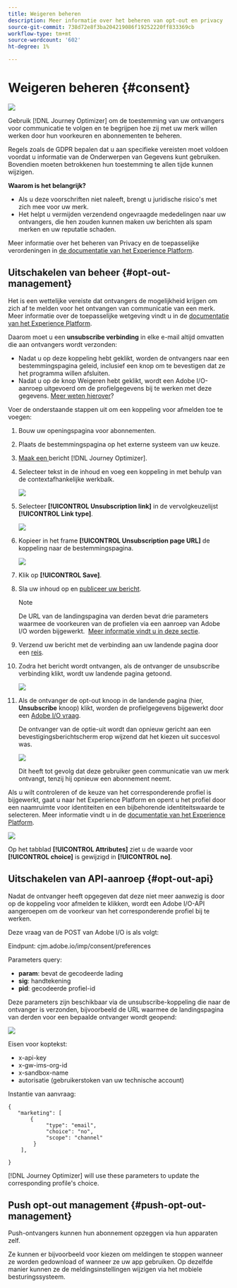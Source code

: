 ```yaml
---
title: Weigeren beheren
description: Meer informatie over het beheren van opt-out en privacy
source-git-commit: 738d72e8f3ba204219086f19252220ff833369cb
workflow-type: tm+mt
source-wordcount: '602'
ht-degree: 1%

---
```


# Weigeren beheren {#consent}

![](assets/do-not-localize/badge.png)

Gebruik [!DNL Journey Optimizer] om de toestemming van uw ontvangers voor communicatie te volgen en te begrijpen hoe zij met uw merk willen werken door hun voorkeuren en abonnementen te beheren. <!--Their preferences and subscriptions are handled through Consent management.-->

Regels zoals de GDPR bepalen dat u aan specifieke vereisten moet voldoen voordat u informatie van de Onderwerpen van Gegevens kunt gebruiken. Bovendien moeten betrokkenen hun toestemming te allen tijde kunnen wijzigen.

**Waarom is het belangrijk?**

* Als u deze voorschriften niet naleeft, brengt u juridische risico&#39;s met zich mee voor uw merk.
* Het helpt u vermijden verzendend ongevraagde mededelingen naar uw ontvangers, die hen zouden kunnen maken uw berichten als spam merken en uw reputatie schaden.

Meer informatie over het beheren van Privacy en de toepasselijke verordeningen in [de documentatie van het Experience Platform](https://experienceleague.adobe.com/docs/experience-platform/privacy/home.html?lang=nl).

<!--* Recipients should be able to opt-in/opt-out from receiving electronic communication through one or more channel
* Recipients expect the brand to offer preference centre capability that controls how brand should engage with them (example: channel of communication, invasive and non-invasive tracking etc). This helps to fulfil regulatory obligations and also facilitates quality engagement with recipient. 
* The third category is the capability to offer subscription to recipients (newsletter, etc)-->

## Uitschakelen van beheer {#opt-out-management}

Het is een wettelijke vereiste dat ontvangers de mogelijkheid krijgen om zich af te melden voor het ontvangen van communicatie van een merk. Meer informatie over de toepasselijke wetgeving vindt u in de [documentatie van het Experience Platform](https://experienceleague.adobe.com/docs/experience-platform/privacy/regulations/overview.html?lang=en#regulations).

Daarom moet u een **unsubscribe verbinding** in elke e-mail altijd omvatten die aan ontvangers wordt verzonden:
* Nadat u op deze koppeling hebt geklikt, worden de ontvangers naar een bestemmingspagina geleid, inclusief een knop om te bevestigen dat ze het programma willen afsluiten.
* Nadat u op de knop Weigeren hebt geklikt, wordt een Adobe I/O-aanroep uitgevoerd om de profielgegevens bij te werken met deze gegevens. [Meer weten hierover](#consent-service-api)?

Voer de onderstaande stappen uit om een koppeling voor afmelden toe te voegen:

1. Bouw uw openingspagina voor abonnementen.
1. Plaats de bestemmingspagina op het externe systeem van uw keuze.
1. [Maak een ](../../help/using/create-message.md) bericht  [!DNL Journey Optimizer].

   <!--The link to your landing page should contain a static URL and the profile ID.-->

1. Selecteer tekst in de inhoud en voeg een koppeling in met behulp van de contextafhankelijke werkbalk.

   ![](assets/opt-out-insert-link.png)

1. Selecteer **[!UICONTROL Unsubscription link]** in de vervolgkeuzelijst **[!UICONTROL Link type]**.

   ![](assets/opt-out-link-type.png)

1. Kopieer in het frame **[!UICONTROL Unsubscription page URL]** de koppeling naar de bestemmingspagina.

   ![](assets/opt-out-link-url.png)

1. Klik op **[!UICONTROL Save]**.

1. Sla uw inhoud op en [publiceer uw bericht](../../help/using/publish-manage-message.md).

   >[!NOTE]
   >
   >De URL van de landingspagina van derden bevat drie parameters waarmee de voorkeuren van de profielen via een aanroep van Adobe I/O worden bijgewerkt. &#x200B; [Meer informatie vindt u in deze sectie](#consent-service-api).

1. Verzend uw bericht met de verbinding aan uw landende pagina door een [reis](building-journeys/journey.md).

1. Zodra het bericht wordt ontvangen, als de ontvanger de unsubscribe verbinding klikt, wordt uw landende pagina getoond.

   ![](assets/opt-out-lp-example.png)

1. Als de ontvanger de opt-out knoop in de landende pagina (hier, **Unsubscribe** knoop) klikt, worden de profielgegevens bijgewerkt door een [Adobe I/O vraag](#opt-out-api).

   De ontvanger van de optie-uit wordt dan opnieuw gericht aan een bevestigingsberichtscherm erop wijzend dat het kiezen uit succesvol was.

   ![](assets/opt-out-confirmation-example.png)

   Dit heeft tot gevolg dat deze gebruiker geen communicatie van uw merk ontvangt, tenzij hij opnieuw een abonnement neemt.

Als u wilt controleren of de keuze van het corresponderende profiel is bijgewerkt, gaat u naar het Experience Platform en opent u het profiel door een naamruimte voor identiteiten en een bijbehorende identiteitswaarde te selecteren. Meer informatie vindt u in de [documentatie van het Experience Platform](https://experienceleague.adobe.com/docs/experience-platform/profile/ui/user-guide.html?lang=en#getting-started).

![](assets/opt-out-profile-choice.png)

Op het tabblad **[!UICONTROL Attributes]** ziet u de waarde voor **[!UICONTROL choice]** is gewijzigd in **[!UICONTROL no]**.

<!--The opt-out URL is resolved upon each recipient receiving the message. It is then personalized with the relevant encrypted parameters (profile ID, profile name, journey ID, sandbox ID, and message execution ID).-->

## Uitschakelen van API-aanroep {#opt-out-api}

Nadat de ontvanger heeft opgegeven dat deze niet meer aanwezig is door op de koppeling voor afmelden te klikken, wordt een Adobe I/O-API <!--Consent service API to capture the encrypted data and-->aangeroepen om de voorkeur van het corresponderende profiel bij te werken.

Deze vraag van de POST van Adobe I/O is als volgt:

Eindpunt: cjm.adobe.io/imp/consent/preferences

Parameters query:
* **param**: bevat de gecodeerde lading
* **sig**: handtekening  <!--which signature?-->
* **pid**: gecodeerde profiel-id

Deze parameters zijn beschikbaar via de unsubscribe-koppeling die naar de ontvanger is verzonden, bijvoorbeeld de URL waarmee de landingspagina van derden voor een bepaalde ontvanger wordt geopend:

![](assets/opt-out-parameters.png)

<!--QUESTION: How do you get the URL built for each recipient? Do you have to wait until each targeted recipient receives the unsubscribe link or can you deduce it in advance? Is it done automatically upon the API call or do you have to do something manually for each profile? In other words will the LP automatically include the 3 parameters or do you have to insert something manually? Still not completely clear-->

Eisen voor koptekst:
* x-api-key
* x-gw-ims-org-id
* x-sandbox-name
* autorisatie (gebruikerstoken van uw technische account) <!--How do you find this information? And other header elements?-->

Instantie van aanvraag:

```
{
   "marketing": [
       {
            "type": "email",           
            "choice": "no",          
            "scope": "channel"       
        }
    ],
 
}
```

<!--The Consent service /-->[!DNL Journey Optimizer] will <!--decrypt and-->use these parameters to update the corresponding profile's choice. <!--and provide an answer back to the landing page.-->

## Push opt-out management {#push-opt-out-management}

Push-ontvangers kunnen hun abonnement opzeggen via hun apparaten zelf.

Ze kunnen er bijvoorbeeld voor kiezen om meldingen te stoppen wanneer ze worden gedownload of wanneer ze uw app gebruiken. Op dezelfde manier kunnen ze de meldingsinstellingen wijzigen via het mobiele besturingssysteem.
